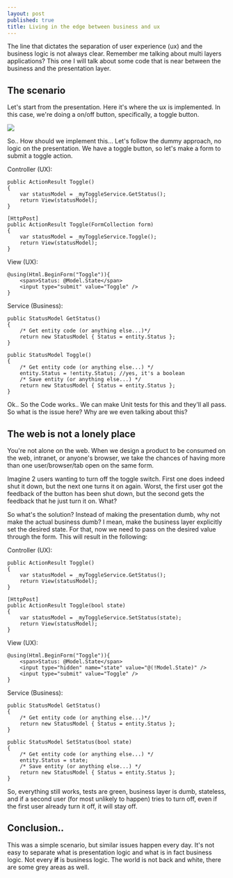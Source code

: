 ```yaml
---
layout: post
published: true
title: Living in the edge between business and ux
---
```



The line that dictates the separation of user experience (ux) and the business logic is not always clear.
Remember me talking about multi layers applications? This one I will talk about some code that is near between the business and the presentation layer.

## The scenario

Let's start from the presentation. Here it's where the ux is implemented. In this case, we're doing a on/off button, specifically, a toggle button.

![](https://upload.wikimedia.org/wikipedia/commons/2/2a/Ringing_the_elevator_alarm.jpg)

So.. How should we implement this... Let's follow the dummy approach, no logic on the presentation. We have a toggle button, so let's make a form to submit a toggle action.

Controller (UX):

    public ActionResult Toggle()
    {
        var statusModel = _myToggleService.GetStatus();
        return View(statusModel);
    }
    
    [HttpPost]
    public ActionResult Toggle(FormCollection form)
    {
        var statusModel = _myToggleService.Toggle();
        return View(statusModel);
    }

View (UX):

    @using(Html.BeginForm("Toggle")){
        <span>Status: @Model.State</span>
        <input type="submit" value="Toggle" />
    }

Service (Business):

    public StatusModel GetStatus()
    {
        /* Get entity code (or anything else...)*/
        return new StatusModel { Status = entity.Status };
    }
    
    public StatusModel Toggle()
    {
        /* Get entity code (or anything else...) */
        entity.Status = !entity.Status; //yes, it's a boolean
        /* Save entity (or anything else...) */
        return new StatusModel { Status = entity.Status };
    }

Ok.. So the Code works.. We can make Unit tests for this and they'll all pass. So what is the issue here? Why are we even talking about this?

## The web is not a lonely place

You're not alone on the web. When we design a product to be consumed on the web, intranet, or anyone's browser, we take the chances of having more than one user/browser/tab open on the same form.

Imagine 2 users wanting to turn off the toggle switch. First one does indeed shut it down, but the next one turns it on again. Worst, the first user got the feedback of the button has been shut down, but the second gets the feedback that he just turn it on. What?

So what's the solution? Instead of making the presentation dumb, why not make the actual business dumb? I mean, make the business layer explicitly set the desired state. For that, now we need to pass on the desired value through the form. This will result in the following:

Controller (UX):

    public ActionResult Toggle()
    {
        var statusModel = _myToggleService.GetStatus();
        return View(statusModel);
    }
    
    [HttpPost]
    public ActionResult Toggle(bool state)
    {
        var statusModel = _myToggleService.SetStatus(state);
        return View(statusModel);
    }

View (UX):

    @using(Html.BeginForm("Toggle")){
        <span>Status: @Model.State</span>
        <input type="hidden" name="state" value="@(!Model.State)" />
        <input type="submit" value="Toggle" />
    }

Service (Business):

    public StatusModel GetStatus()
    {
        /* Get entity code (or anything else...)*/
        return new StatusModel { Status = entity.Status };
    }
    
    public StatusModel SetStatus(bool state)
    {
        /* Get entity code (or anything else...) */
        entity.Status = state;
        /* Save entity (or anything else...) */
        return new StatusModel { Status = entity.Status };
    }

So, everything still works, tests are green, business layer is dumb, stateless, and if a second user (for most unlikely to happen) tries to turn off, even if the first user already turn it off, it will stay off.

## Conclusion..

This was a simple scenario, but similar issues happen every day. It's not easy to separate what is presentation logic and what is in fact business logic. Not every **if** is business logic. The world is not back and white, there are some grey areas as well.

